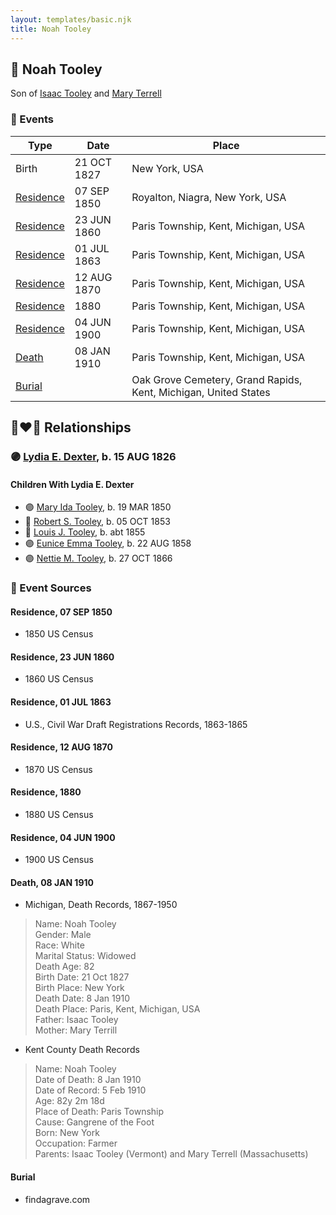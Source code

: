 ```yaml
---
layout: templates/basic.njk
title: Noah Tooley
---
```

## 🔵 Noah Tooley

Son of [Isaac Tooley](/people/6/65071054) and [Mary Terrell](/people/3/36199064)

### 📆 Events

Type | Date | Place
------ | ------ | ------
Birth | 21 OCT 1827 | New York, USA
[Residence](#event-event-0) | 07 SEP 1850 | Royalton, Niagra, New York, USA
[Residence](#event-event-1) | 23 JUN 1860 | Paris Township, Kent, Michigan, USA
[Residence](#event-event-2) | 01 JUL 1863 | Paris Township, Kent, Michigan, USA
[Residence](#event-event-3) | 12 AUG 1870 | Paris Township, Kent, Michigan, USA
[Residence](#event-event-4) | 1880 | Paris Township, Kent, Michigan, USA
[Residence](#event-event-5) | 04 JUN 1900 | Paris Township, Kent, Michigan, USA
[Death](#event-event-9) | 08 JAN 1910 | Paris Township, Kent, Michigan, USA
[Burial](#event-event-10) |  | Oak Grove Cemetery, Grand Rapids, Kent, Michigan, United States

## 👩‍❤️‍👨 Relationships

### 🟣 [Lydia E. Dexter](/people/6/67357568), b. 15 AUG 1826

#### Children With Lydia E. Dexter
* 🟣 [Mary Ida Tooley](/people/5/52009861), b. 19 MAR 1850
* 🔵 [Robert S. Tooley](/people/4/49267584), b. 05 OCT 1853
* 🔵 [Louis J. Tooley](/people/9/93438030), b. abt 1855
* 🟣 [Eunice Emma Tooley](/people/9/90896235), b. 22 AUG 1858
* 🟣 [Nettie M. Tooley](/people/6/61920568), b. 27 OCT 1866
### 📰 Event Sources

#### <a id="event-event-0"></a> Residence, 07 SEP 1850
* 1850 US Census

#### <a id="event-event-1"></a> Residence, 23 JUN 1860
* 1860 US Census

#### <a id="event-event-2"></a> Residence, 01 JUL 1863
* U.S., Civil War Draft Registrations Records, 1863-1865

#### <a id="event-event-3"></a> Residence, 12 AUG 1870
* 1870 US Census

#### <a id="event-event-4"></a> Residence, 1880
* 1880 US Census

#### <a id="event-event-5"></a> Residence, 04 JUN 1900
* 1900 US Census

#### <a id="event-event-9"></a> Death, 08 JAN 1910
* Michigan, Death Records, 1867-1950
>   
  > Name: Noah Tooley  
  > Gender: Male  
  > Race: White  
  > Marital Status: Widowed  
  > Death Age: 82  
  > Birth Date: 21 Oct 1827  
  > Birth Place: New York  
  > Death Date: 8 Jan 1910  
  > Death Place: Paris, Kent, Michigan, USA  
  > Father: Isaac Tooley  
  > Mother: Mary Terrill
* Kent County Death Records
>   
  > Name: Noah Tooley  
  > Date of Death: 8 Jan 1910  
  > Date of Record: 5 Feb 1910  
  > Age: 82y 2m 18d  
  > Place of Death: Paris Township  
  > Cause: Gangrene of the Foot  
  > Born: New York  
  > Occupation: Farmer  
  > Parents: Isaac Tooley (Vermont) and Mary Terrell (Massachusetts)

#### <a id="event-event-10"></a> Burial
* findagrave.com
